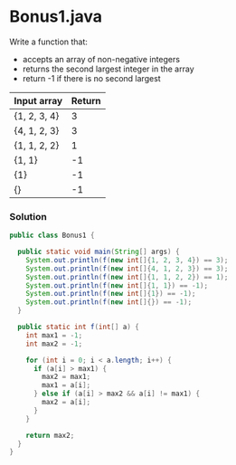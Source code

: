 # Bonus1.java

Write a function that:
* accepts an array of non-negative integers
* returns the second largest integer in the array
* return -1 if there is no second largest

| Input array | Return |
|:-------------|:-------------|
| {1, 2, 3, 4} | 3 |
| {4, 1, 2, 3} | 3 |
| {1, 1, 2, 2} | 1 |
| {1, 1} | -1 |
| {1} | -1 |
| {} | -1 |

### Solution

```java
public class Bonus1 {

  public static void main(String[] args) {
    System.out.println(f(new int[]{1, 2, 3, 4}) == 3);
    System.out.println(f(new int[]{4, 1, 2, 3}) == 3);
    System.out.println(f(new int[]{1, 1, 2, 2}) == 1);
    System.out.println(f(new int[]{1, 1}) == -1);
    System.out.println(f(new int[]{1}) == -1);
    System.out.println(f(new int[]{}) == -1);
  }

  public static int f(int[] a) {
    int max1 = -1;
    int max2 = -1;

    for (int i = 0; i < a.length; i++) {
      if (a[i] > max1) {
        max2 = max1;
        max1 = a[i];
      } else if (a[i] > max2 && a[i] != max1) {
        max2 = a[i];
      }
    }

    return max2;
  }
}
```

